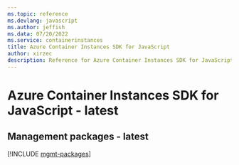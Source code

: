 ```yaml
---
ms.topic: reference
ms.devlang: javascript
ms.author: jeffish
ms.data: 07/20/2022
ms.service: containerinstances
title: Azure Container Instances SDK for JavaScript
author: xirzec
description: Reference for Azure Container Instances SDK for JavaScript
---
```

# Azure Container Instances SDK for JavaScript - latest

## Management packages - latest
[!INCLUDE [mgmt-packages](container-instances-mgmt-index.md)]
